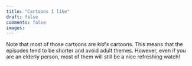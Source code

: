 ```yaml
---
title: "Cartoons I like"
draft: false
comments: false
images:
---
```


Note that most of those cartoons are *kid's* cartoons.
This means that the episodes tend to be shorter and avoid adult themes.
However, even if you are an elderly person, most of them will still be a nice refreshing watch!
